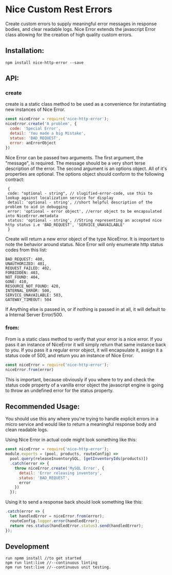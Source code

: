 # Nice Custom Rest Errors

Create custom errors to supply meaningful error messages in response bodies, and clear readable logs. Nice Error extends the javascript Error class allowing for the creation of high quality custom errors.

## Installation:

```
npm install nice-http-error --save
```

## API:

### create
create is a static class method to be used as a convenience for instantiating new instances of Nice Error.

```javascript
const niceError = require('nice-http-error');
niceError.create('A problem', {
  code: 'Special Error',
  detail: 'You made a big Mistake',
  status: 'BAD_REQUEST',
  error: anErrorObject
})
```

Nice Error can be passed two arguments. The first argument, the "message", is required. The message should be a very short terse description of the error. The second argument is an options object. All of it's properties are optional. The options object should conform to the following
contract:

```
 {
 code: "optional - string", // slugified-error-code, use this to lookup against localization service for display
 detail: 'optional - string', //short helpful description of the problem to aid in debugging
 error: 'optional - error object', //error object to be encapsulated into NiceError.metadata
 status: 'optional - string', //String representing an accepted nice http status i.e 'BAD_REQUEST', 'SERVICE_UNAVAILABLE'
 }
```

Create will return a new error object of the type NiceError. It is important to note the behavior around status. Nice Error will only enumerate http status codes from this list:

```
BAD_REQUEST: 400,
UNAUTHORIZED: 401,
REQUEST_FAILED: 402,
FORBIDDEN: 403,
NOT_FOUND: 404,
GONE: 410,
RESOURCE_NOT_FOUND: 420,
INTERNAL_ERROR: 500,
SERVICE_UNAVAILABLE: 503,
GATEWAY_TIMEOUT: 504
```

If Anything else is passed in, or if nothing is passed in at all, it will default to a Internal Server Error/500.

### from:
From is a static class method to verify that your error is a nice error. If you pass it an instance of NiceError it will simply return that same instance back to you. If you pass it a regular error object, it will encapsulate it, assign it a status code of 500, and return you an instance of Nice Error.

```javascript
const niceError = require('nice-http-error');
niceError.from(error)
```

This is important, because obviously if you where to try and check the status code property of a vanilla error object the javascript engine is going to throw an undefined error for the status property.

## Recommended Usage:
You should use this any where you're trying to handle explicit errors in a micro service and would like to return a meaningful response body and clean readable logs.

Using Nice Error in actual code might look something like this:

```javascript
const niceError = require('nice-http-error');
module.exports = (pool, products, routeConfig) =>
  pool.query(releaseInventorySQL, [getInventoryIds(products)])
  .catch(error => {
    throw niceError.create('MySQL Error', {
      detail: 'Error releasing inventory',
      status: 'BAD_REQUEST',
      error
    })
  });
```

Using it to send a response back should look something like this:

```javascript
.catch(error => {
  let handledError = niceError.from(error);
  routeConfig.logger.error(handledError);
  return res.status(handledError.status).send(handledError);
});
```

## Development

```
run npmm install //to get started
npm run lint:live //--continuous linting
npm run test:live //--continuous unit testing.
```
